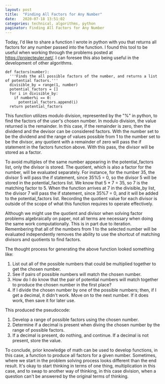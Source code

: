 ```yaml
---
layout: post
title:  "Finding All Factors for Any Number"
date:   2020-07-18 13:51:02
categories: technical, algorithms, python
paginator: Finding All Factors for Any Number
---
```


Today, I'd like to share a function I wrote in python with you that returns all factors for any number passed into the function. I found this tool to be useful when working through the problems posted at https://projecteuler.net/. I can foresee this also being useful in the development of other algorithms.






```
def factors(number):
  '''Finds the all possible factors of the number, and returns a list of potential factors.'''
  divisible_by = range(1, number)
  potential_factors = []
  for i in divisible_by:
    if number%i == 0:
      potential_factors.append(i)
  return potential_factors
```






This function utilizes modulo division, represented by the "%" in python, to find the factors of the user's chosen number. In modulo division, the value returned is the remainder. In this case, if the remainder is zero, then the dividend and the devisor can be considered factors. With the number set to be the dividend and the range of values possible from 1 to the number set to be the divisor, any quotient with a remainder of zero will pass the if statement in the factors function above. With this pass, the divisor will be stored as a factor.

To avoid multiples of the same number appearing in the potential_factors list, only the divisor is stored. The quotient, which is also a factor for the number, will be evaluated separately. For instance, for the number 35, the divisor 5 will pass the if statement, since 35%5 = 0, so the divisor 5 will be stored in the potential_factors list. We know that 5 * 7 = 35, so 7 is the matching factor to 5. When the function arrives at 7 in the divisible_by list, the divisor 7 will pass the if statement, since 35%7 = 0, and it will be added to the potential_factors list. Recording the quotient value for each divisor is outside of the scope of what this function requires to operate effectively.

Although we might use the quotient and divisor when solving factor problems algebraically on paper, not all terms are necessary when doing the same work computationally. This is in part due to iteration. Remembering that all of the numbers from 1 to the selected number will be evaluated independently removes the ability to use the shortcut of matching divisors and quotients to find factors.

The thought process for generating the above function looked something like:

1. List out all of the possible numbers that could be multiplied together to get the chosen number.
2. See if pairs of possible numbers will match the chosen number.
3. How do I do know that the pair of potential numbers will match together to produce the chosen number in the first place?
4. If I divide the chosen number by one of the possible numbers; then, if I get a decimal, it didn't work. Move on to the next number. If it does work, then save it for later use.



This produced the pseudocode:

1. Develop a range of possible factors using the chosen number.
2. Determine if a decimal is present when diving the chosen number by the range of possible factors.
3. If a decimal is present, do nothing, and continue. If a decimal is not present, store the value.



To conclude, prior knowledge of math can be used to develop functions, in this case, a function to produce all factors for a given number. Sometimes, where we start in the problem solving process looks different than the end result. It's okay to start thinking in terms of one thing, multiplication in this case, and to swap to another way of thinking, in this case division, when a question can't be answered by the original terms of thinking.
